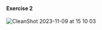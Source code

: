 #### Exercise 2

![CleanShot 2023-11-09 at 15 10 03](https://github.com/anddtokyo/shopify-camp-3/assets/46896275/389bf390-a6ae-4763-ab06-23cf563aea40)
